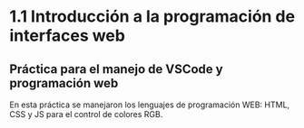 # 1.1 Introducción a la programación de interfaces web

## Práctica para el manejo de VSCode y programación web

En esta práctica se manejaron los lenguajes de programación WEB: HTML, CSS y JS para el control de colores RGB.
